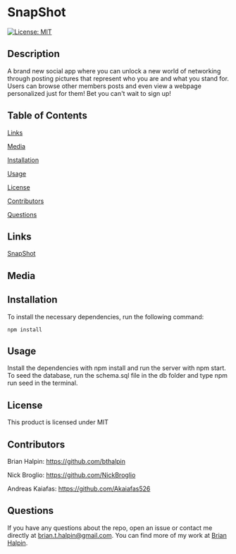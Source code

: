 # SnapShot
[![License: MIT](https://img.shields.io/badge/License-MIT-yellow.svg)](https://opensource.org/licenses/MIT)

## Description
A brand new social app where you can unlock a new world of networking through posting pictures that represent who you are and what you stand for. Users can browse other members posts and even view a webpage personalized just for them! Bet you can't wait to sign up!

## Table of Contents

[Links](#links)

[Media](#media)

[Installation](#installation)

[Usage](#usage)

[License](#license)

[Contributors](#contributors)

[Questions](#questions)

## Links
[SnapShot](https://snapshotban.herokuapp.com/)

## Media


## Installation
To install the necessary dependencies, run the following command:

    npm install

## Usage
Install the dependencies with npm install and run the server with npm start.  To seed the database, run the schema.sql file in the db folder and type npm run seed in the terminal.

## License
This product is licensed under MIT

## Contributors
Brian Halpin: https://github.com/bthalpin

Nick Broglio: https://github.com/NickBroglio

Andreas Kaiafas: https://github.com/Akaiafas526

## Questions
If you have any questions about the repo, open an issue or contact me directly at <brian.t.halpin@gmail.com>. You can find more
    of my work at [Brian Halpin](https://github.com/bthalpin).
